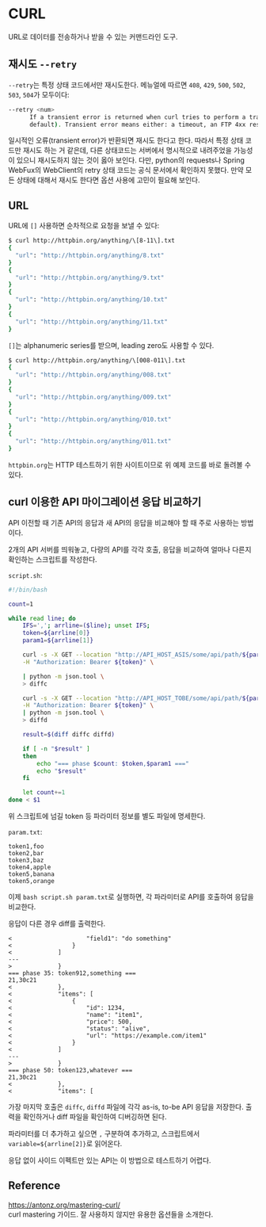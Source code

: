 # CURL

URL로 데이터를 전송하거나 받을 수 있는 커맨드라인 도구.

## 재시도 `--retry`

`--retry`는 특정 상태 코드에서만 재시도한다.
메뉴얼에 따르면 `408`, `429`, `500`, `502`, `503`, `504`가 모두이다:

```bash
--retry <num>
      If a transient error is returned when curl tries to perform a transfer, it will retry this number of times before giving up. Setting the number to 0 makes curl do no retries (which is the
      default). Transient error means either: a timeout, an FTP 4xx response code or an HTTP 408, 429, 500, 502, 503 or 504 response code.
```

일시적인 오류(transient error)가 반환되면 재시도 한다고 한다.
따라서 특정 상태 코드만 재시도 하는 거 같은데, 다른 상태코드는 서버에서 명시적으로 내려주었을 가능성이 있으니 재시도하지 않는 것이 옳아 보인다.
다만, python의 requests나 Spring WebFux의 WebClient의 retry 상태 코드는 공식 문서에서 확인하지 못했다.
만약 모든 상태에 대해서 재시도 한다면 옵션 사용에 고민이 필요해 보인다.

## URL

URL에 `[]` 사용하면 순차적으로 요청을 보낼 수 있다:

```bash
$ curl http://httpbin.org/anything/\[8-11\].txt
{
  "url": "http://httpbin.org/anything/8.txt"
}
{
  "url": "http://httpbin.org/anything/9.txt"
}
{
  "url": "http://httpbin.org/anything/10.txt"
}
{
  "url": "http://httpbin.org/anything/11.txt"
}
```

`[]`는 alphanumeric series를 받으며, leading zero도 사용할 수 있다.

```bash
$ curl http://httpbin.org/anything/\[008-011\].txt
{
  "url": "http://httpbin.org/anything/008.txt"
}
{
  "url": "http://httpbin.org/anything/009.txt"
}
{
  "url": "http://httpbin.org/anything/010.txt"
}
{
  "url": "http://httpbin.org/anything/011.txt"
}
```

`httpbin.org`는 HTTP 테스트하기 위한 사이트이므로 위 예제 코드를 바로 돌려볼 수 있다.

## curl 이용한 API 마이그레이션 응답 비교하기

API 이전할 때 기존 API의 응답과 새 API의 응답을 비교해야 할 때 주로 사용하는 방법이다.

2개의 API 서버를 띄워놓고, 다량의 API를 각각 호출, 응답을 비교하여 얼마나 다른지 확인하는 스크립트를 작성한다.

`script.sh`:

```bash
#!/bin/bash

count=1

while read line; do
    IFS=','; arrline=($line); unset IFS;
    token=${arrline[0]}
    param1=${arrline[1]}

    curl -s -X GET --location "http://API_HOST_ASIS/some/api/path/${param1}" \
    -H "Authorization: Bearer ${token}" \

    | python -m json.tool \
    > diffc

    curl -s -X GET --location "http://API_HOST_TOBE/some/api/path/${param1}" \
    -H "Authorization: Bearer ${token}" \
    | python -m json.tool \
    > diffd

    result=$(diff diffc diffd)

    if [ -n "$result" ]
    then
        echo "=== phase $count: $token,$param1 ==="
        echo "$result"
    fi

    let count+=1
done < $1
```

위 스크립트에 넘길 token 등 파라미터 정보를 별도 파일에 명세한다.

`param.txt`:

```
token1,foo
token2,bar
token3,baz
token4,apple
token5,banana
token5,orange
```

이제 `bash script.sh param.txt`로 실행하면, 각 파라미터로 API를 호출하여 응답을 비교한다.

응답이 다른 경우 diff를 출력한다.

```
<                     "field1": "do something"
<                 }
<             ]
---
>             }
=== phase 35: token912,something ===
21,30c21
<             },
<             "items": [
<                 {
<                     "id": 1234,
<                     "name": "item1",
<                     "price": 500,
<                     "status": "alive",
<                     "url": "https://example.com/item1"
<                 }
<             ]
---
>             }
=== phase 50: token123,whatever ===
21,30c21
<             },
<             "items": [
```

가장 마지막 호출은 `diffc`, `diffd` 파일에 각각 as-is, to-be API 응답을 저장한다.
출력을 확인하거나 diff 파일을 확인하여 디버깅하면 된다.

파라미터를 더 추가하고 싶으면 `,` 구분하여 추가하고, 스크립트에서 `variable=${arrline[2]}`로 읽어온다.

응답 없이 사이드 이펙트만 있는 API는 이 방법으로 테스트하기 어렵다.

## Reference

https://antonz.org/mastering-curl/ \
curl mastering 가이드. 잘 사용하지 않지만 유용한 옵션들을 소개한다.
